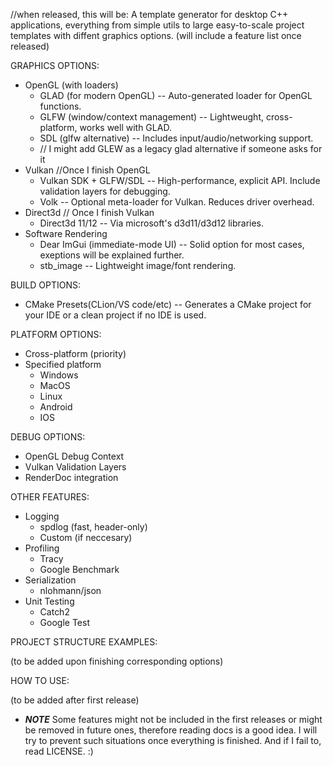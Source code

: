 //when released, this will be:
A template generator for desktop C++ applications, everything from simple utils to large easy-to-scale project templates with diffent graphics options.
(will include a feature list once released)

GRAPHICS OPTIONS:

 - OpenGL (with loaders)
   - GLAD (for modern OpenGL)         -- Auto-generated loader for OpenGL functions.
   - GLFW (window/context management) -- Lightweught, cross-platform, works well with GLAD.
   - SDL (glfw alternative)           -- Includes input/audio/networking support.
   - // I might add GLEW as a legacy glad alternative if someone asks for it
 - Vulkan //Once I finish OpenGL
   - Vulkan SDK + GLFW/SDL            -- High-performance, explicit API. Include validation layers for debugging.
   - Volk                             -- Optional meta-loader for Vulkan. Reduces driver overhead.
 - Direct3d // Once I finish Vulkan
   - Direct3d 11/12                   -- Via microsoft's d3d11/d3d12 libraries.
 - Software Rendering
   - Dear ImGui (immediate-mode UI)   -- Solid option for most cases, exeptions will be explained further.
   - stb_image                        -- Lightweight image/font rendering.
  
BUILD OPTIONS:

 - CMake Presets(CLion/VS code/etc)   -- Generates a CMake project for your IDE or a clean project if no IDE is used.

PLATFORM OPTIONS:

 - Cross-platform (priority)
 - Specified platform
   - Windows
   - MacOS
   - Linux
   - Android
   - IOS

DEBUG OPTIONS:

 - OpenGL Debug Context
 - Vulkan Validation Layers
 - RenderDoc integration

OTHER FEATURES:

 - Logging
   - spdlog (fast, header-only)
   - Custom (if neccesary)
 - Profiling
   - Tracy
   - Google Benchmark
 - Serialization
   - nlohmann/json
 - Unit Testing
   - Catch2
   - Google Test

PROJECT STRUCTURE EXAMPLES:

(to be added upon finishing corresponding options)

HOW TO USE:

(to be added after first release)

 - ***NOTE***
Some features might not be included in the first releases or might be removed in future ones, therefore reading docs is a good idea.
I will try to prevent such situations once everything is finished. And if I fail to, read LICENSE.
:)
